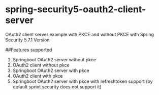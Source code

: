 # spring-security5-oauth2-client-server
OAuth2 client server example with PKCE and without PKCE with Spring Security 5.7.1 Version

##Features supported
1. Springboot OAuth2 server without pkce
2. OAuth2 client without pkce
3. Springboot OAuth2 server with pkce
4. OAuth2 client with pkce
5. Springboot OAuth2 server with pkce with refreshtoken support (by default sprint security does not support it)
